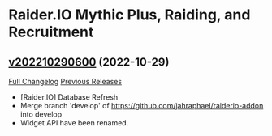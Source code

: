 # Raider.IO Mythic Plus, Raiding, and Recruitment

## [v202210290600](https://github.com/RaiderIO/raiderio-addon/tree/v202210290600) (2022-10-29)
[Full Changelog](https://github.com/RaiderIO/raiderio-addon/compare/v202210280600...v202210290600) [Previous Releases](https://github.com/RaiderIO/raiderio-addon/releases)

- [Raider.IO] Database Refresh  
- Merge branch 'develop' of https://github.com/jahraphael/raiderio-addon into develop  
- Widget API have been renamed.  
